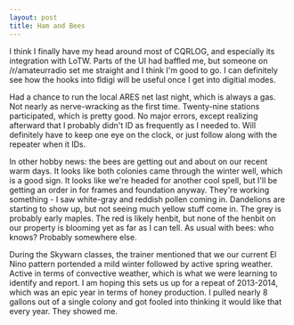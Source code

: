 ```yaml
---
layout: post
title: Ham and Bees
---
```

I think I finally have my head around most of CQRLOG, and especially its integration with LoTW. Parts of the UI had baffled me, but someone on /r/amateurradio set me straight and I think I'm good to go. I can definitely see how the hooks into fldigi will be useful once I get into digitial modes.

Had a chance to run the local ARES net last night, which is always a gas. Not nearly as nerve-wracking as the first time. Twenty-nine stations participated, which is pretty good. No major errors, except realizing afterward that I probably didn't ID as frequently as I needed to. Will definitely have to keep one eye on the clock, or just follow along with the repeater when it IDs.

In other hobby news: the bees are getting out and about on our recent warm days. It looks like both colonies came through the winter well, which is a good sign. It looks like we're headed for another cool spell, but I'll be getting an order in for frames and foundation anyway. They're working something - I saw white-gray and reddish pollen coming in. Dandelions are starting to show up, but not seeing much yellow stuff come in. The grey is probably early maples. The red is likely henbit, but none of the henbit on our property is blooming yet as far as I can tell. As usual with bees: who knows? Probably somewhere else.

During the Skywarn classes, the trainer mentioned that we our current El Nino pattern portended a mild winter followed by active spring weather. Active in terms of convective weather, which is what we were learning to identify and report. I am hoping this sets us up for a repeat of 2013-2014, which was an epic year in terms of honey production. I pulled nearly 8 gallons out of a single colony and got fooled into thinking it would like that every year. They showed me.
